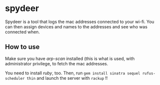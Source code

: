 # spydeer
Spydeer is a tool that logs the mac addresses connected to your wi-fi. You can then assign devices and names to the addresses and see who was connected when.

## How to use
Make sure you have *arp-scan* installed (this is what is used, with administrator privilege, to fetch the mac addresses.

You need to install *ruby*, too. Then, run `gem install sinatra sequel rufus-scheduler thin` and launch the server with `rackup` !!
